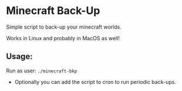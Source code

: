 # Minecraft Back-Up
Simple script to back-up your minecraft worlds.

Works in Linux and probably in MacOS as well!

## Usage:
Run as user: `./minecraft-bkp`

+ Optionally you can add the script to cron to run periodic back-ups.
